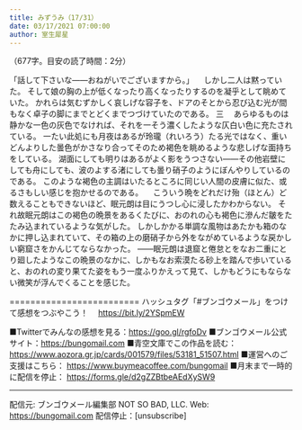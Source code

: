 ```yaml
---
title: みずうみ（17/31）
date: 03/17/2021 07:00:00
author: 室生犀星
---
```


（677字。目安の読了時間：2分）

「話して下さいな――おねがいでございますから。」
　しかし二人は黙っていた。
そして娘の胸の上が低くなったり高くなったりするのを凝乎として眺めていた。
かれらは気むずかしく哀しげな容子を、ドアのそとから忍び込む光が間もなく卓子の脚にまでとどくまでつづけていたのである。
三
　あらゆるものは静かな一色の灰色でなければ、それを一そう濃くしたような仄白い色に充たされている。
一たい此処にも月夜はあるが玲瓏（れいろう）たる光ではなく、重いどんよりした曇色がかさなり合ってそのため褐色を眺めるような悲しげな面持ちをしている。
湖面にしても明りはあるがよく影をうつさない――その他岩壁にしても舟にしても、波のよする渚にしても曇り硝子のようにぼんやりしているのである。
このような褐色の主調はいたるところに同じい人間の皮膚に似た、或るさもしい感じを抱かせるのである。
　こういう晩をどれだけ殆（ほとん）ど数えることもできないほど、眠元朗は目にうつし心に浸したかわからない。
それ故眠元朗はこの褐色の晩景をあるくたびに、おのれの心も褐色に滲んだ皺をたたみ込まれているような気がした。
しかしかかる単調な風物はあたかも箱のなかに押し込まれていて、その箱の上の磨硝子から外をながめているような戻かしい窮窟さをかんじてならなかった。
――眠元朗は退窟と倦怠とをなお二重にとり廻したようなこの晩景のなかに、しかもなお索漠たる砂上を踏んで歩いていると、おのれの変り果てた姿をもう一度ふりかえって見て、しかもどうにもならない微笑が浮んでくることを感じた。

=========================
ハッシュタグ「#ブンゴウメール」をつけて感想をつぶやこう！　
https://bit.ly/2YSpmEW

■Twitterでみんなの感想を見る：https://goo.gl/rgfoDv
■ブンゴウメール公式サイト：https://bungomail.com
■青空文庫でこの作品を読む：https://www.aozora.gr.jp/cards/001579/files/53181_51507.html
■運営へのご支援はこちら： https://www.buymeacoffee.com/bungomail
■月末まで一時的に配信を停止： https://forms.gle/d2gZZBtbeAEdXySW9

-------
配信元: ブンゴウメール編集部
NOT SO BAD, LLC.
Web: https://bungomail.com
配信停止：[unsubscribe]

